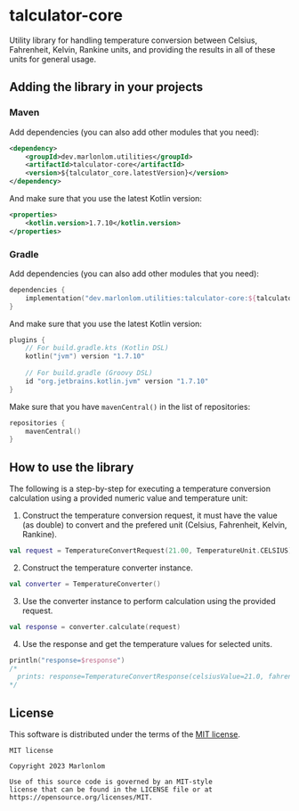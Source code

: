 # talculator-core
Utility library for handling temperature conversion between Celsius, Fahrenheit, Kelvin, Rankine units, and providing the results in all of these units for general usage.


## Adding the library in your projects

### Maven

Add dependencies (you can also add other modules that you need):

```xml
<dependency>
    <groupId>dev.marlonlom.utilities</groupId>
    <artifactId>talculator-core</artifactId>
    <version>${talculator_core.latestVersion}</version>
</dependency>
```

And make sure that you use the latest Kotlin version:

```xml
<properties>
    <kotlin.version>1.7.10</kotlin.version>
</properties>
```

### Gradle

Add dependencies (you can also add other modules that you need):

```kotlin
dependencies {
    implementation("dev.marlonlom.utilities:talculator-core:${talculator_core.latestVersion}")
}
```

And make sure that you use the latest Kotlin version:

```kotlin
plugins {
    // For build.gradle.kts (Kotlin DSL)
    kotlin("jvm") version "1.7.10"
    
    // For build.gradle (Groovy DSL)
    id "org.jetbrains.kotlin.jvm" version "1.7.10"
}
```

Make sure that you have `mavenCentral()` in the list of repositories:

```kotlin
repositories {
    mavenCentral()
}
```


## How to use the library
The following is a step-by-step for executing a temperature conversion calculation using a provided numeric value and temperature unit:

1. Construct the temperature conversion request, it must have the value (as double) to convert and the prefered unit (Celsius, Fahrenheit, Kelvin, Rankine).
```kotlin
val request = TemperatureConvertRequest(21.00, TemperatureUnit.CELSIUS)
```

2. Construct the temperature converter instance.
```kotlin
val converter = TemperatureConverter()
```

3. Use the converter instance to perform calculation using the provided request.
```kotlin
val response = converter.calculate(request)
```

4. Use the response and get the temperature values for selected units.
```kotlin
println("response=$response") 
/* 
  prints: response=TemperatureConvertResponse(celsiusValue=21.0, fahrenheitValue=69.8, kelvinValue=294.15, rankineValue=529.47) 
*/
```


## License

This software is distributed under the terms of the [MIT license](LICENSE).

```
MIT license

Copyright 2023 Marlonlom

Use of this source code is governed by an MIT-style
license that can be found in the LICENSE file or at
https://opensource.org/licenses/MIT.

```
